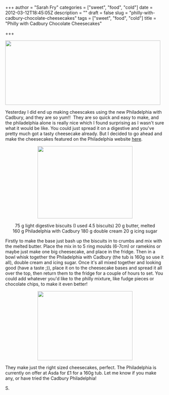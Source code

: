+++
author = "Sarah Fry"
categories = ["sweet", "food", "cold"]
date = 2012-03-12T18:45:05Z
description = ""
draft = false
slug = "philly-with-cadbury-chocolate-cheesecakes"
tags = ["sweet", "food", "cold"]
title = "Philly with Cadbury Chocolate Cheesecakes"

+++


<a href="https://yayfryday.com/images/2012/03/cheesecakes.jpg"><img class="aligncenter size-full wp-image-573" title="cheesecakes" src="https://yayfryday.com/images/2012/03/cheesecakes.jpg" alt="" width="490" height="203" /></a>

Yesterday I did end up making cheescakes using the new Philadelphia with Cadbury, and they are so yum!!  They are so quick and easy to make, and the philadelphia alone is really nice which I found surprising as I wasn't sure what it would be like. You could just spread it on a digestive and you've pretty much got a tasty cheesecake already. But I decided to go ahead and make the cheesecakes featured on the Philadelphia website <a href="http://www.philadelphia.co.uk/philadelphia3/page?locale=uken1&amp;PagecRef=609&amp;rid=40107&amp;fb_source=message" target="_blank">here</a>.
<p style="text-align: center;"><a href="https://yayfryday.com/images/2012/03/IMGP2545.jpg"><img class="size-medium wp-image-380 aligncenter" title="IMGP2545" src="https://yayfryday.com/images/2012/03/IMGP2545-300x228.jpg" alt="" width="300" height="228" /></a></p>
<p style="text-align: center;"><span style="text-align: center;">75 g light digestive biscuits (I used 4.5 biscuits)</span>
<span style="text-align: center;">20 g butter, melted</span>
<span style="text-align: center;">160 g Philadelphia with Cadbury</span>
<span style="text-align: center;">180 g double cream</span>
<span style="text-align: center;">20 g icing sugar</span></p>
Firstly to make the base just bash up the biscuits in to crumbs and mix with the melted butter. Place the mix in to 5 ring moulds (6-7cm) or ramekins or maybe just make one big cheesecake, and place in the fridge. Then in a bowl whisk together the Philadelphia with Cadbury (the tub is 160g so use it all), double cream and icing sugar. Once it's all mixed together and looking good (have a taste ;)), place it on to the cheesecake bases and spread it all over the top, then return them to the fridge for a couple of hours to set. You could add whatever you'd like to the philly mixture, like fudge pieces or chocolate chips, to make it even better!
<p style="text-align: center;"><a href="https://yayfryday.com/images/2012/03/IMGP2565.jpg"><img class="size-medium wp-image-387 aligncenter" title="IMGP2565" src="https://yayfryday.com/images/2012/03/IMGP2565-300x218.jpg" alt="" width="300" height="218" /></a></p>
They make just the right sized cheesecakes, perfect. The Philadelphia is currently on offer at Asda for £1 for a 160g tub. Let me know if you make any, or have tried the Cadbury Philadelphia!

S.

